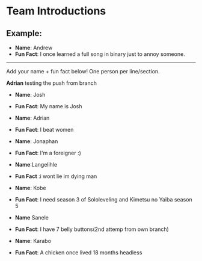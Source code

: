 # Team Introductions

## Example:
- **Name**: Andrew
- **Fun Fact**: I once learned a full song in binary just to annoy someone.

---

Add your name + fun fact below! One person per line/section.


**Adrian**
testing the push from branch

- **Name**: Josh
- **Fun Fact**: My name is Josh

- **Name**: Adrian
- **Fun Fact**: I beat women

- **Name**: Jonaphan
- **Fun Fact**: I'm a foreigner :)

- **Name**:Langelihle
- **Fun Fact** :i wont lie im dying man

- **Name**: Kobe
- **Fun Fact**: I need season 3 of Sololeveling and Kimetsu no Yaiba season 5

- **Name** Sanele
- **Fun Fact**: I have 7 belly buttons(2nd attemp from own branch)

- **Name**: Karabo
- **Fun Fact**: A chicken once lived 18 months headless
  
